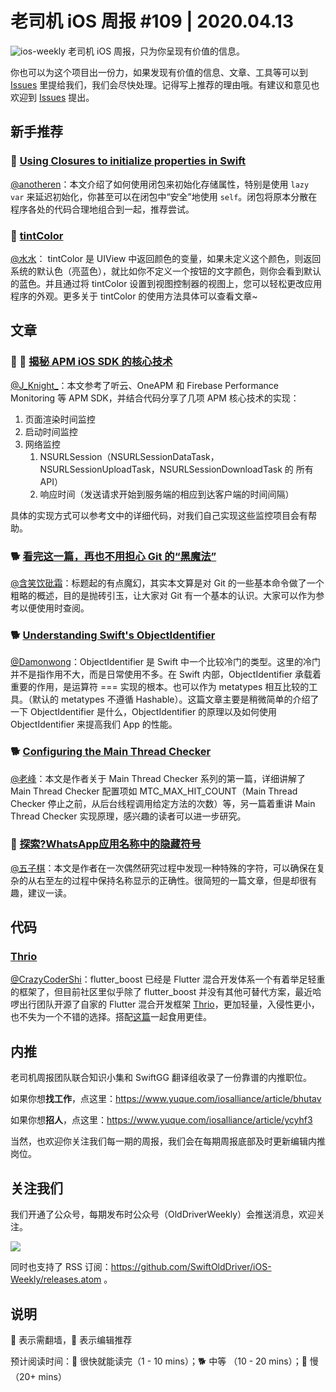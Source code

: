 # 老司机 iOS 周报 #109 | 2020.04.13

![ios-weekly](https://github.com/SwiftOldDriver/iOS-Weekly/blob/master/assets/ios-weekly.png?raw=true)
老司机 iOS 周报，只为你呈现有价值的信息。

你也可以为这个项目出一份力，如果发现有价值的信息、文章、工具等可以到 [Issues](https://github.com/SwiftOldDriver/iOS-Weekly/issues) 里提给我们，我们会尽快处理。记得写上推荐的理由哦。有建议和意见也欢迎到 [Issues](https://github.com/SwiftOldDriver/iOS-Weekly/issues) 提出。

## 新手推荐

### 🐎 [Using Closures to initialize properties in Swift](https://www.donnywals.com/using-closures-to-initialize-properties-in-swift/)

[@anotheren](https://github.com/anotheren)：本文介绍了如何使用闭包来初始化存储属性，特别是使用 `lazy var` 来延迟初始化，你甚至可以在闭包中“安全”地使用 `self`。闭包将原本分散在程序各处的代码合理地组合到一起，推荐尝试。

### 🐎 [tintColor](https://sarunw.com/posts/tintcolor/)

[@水水](https://www.xuyanlan.com)： tintColor 是 UIView 中返回颜色的变量，如果未定义这个颜色，则返回系统的默认色（亮蓝色），就比如你不定义一个按钮的文字颜色，则你会看到默认的蓝色。并且通过将 tintColor 设置到视图控制器的视图上，您可以轻松更改应用程序的外观。更多关于 tintColor 的使用方法具体可以查看文章~

## 文章

### 🌟 🐢 [揭秘 APM iOS SDK 的核心技术](https://mp.weixin.qq.com/s/oChCjP_S1NVsBeh_sui4PQ)

[@J_Knight_](https://ming1016.github.io/2020/03/29/apple-system-executable-file-macho/)：本文参考了听云、OneAPM 和 Firebase Performance Monitoring 等 APM SDK，并结合代码分享了几项 APM 核心技术的实现：

1. 页面渲染时间监控
2. 启动时间监控
3. 网络监控
    1. NSURLSession（NSURLSessionDataTask，NSURLSessionUploadTask，NSURLSessionDownloadTask 的 所有API）
    2. 响应时间（发送请求开始到服务端的相应到达客户端的时间间隔）

具体的实现方式可以参考文中的详细代码，对我们自己实现这些监控项目会有帮助。

### 🐕 [看完这一篇，再也不用担心 Git 的“黑魔法”](https://mp.weixin.qq.com/s/wWgapBH1YRxLuf2CuZhKBw)

[@含笑饮砒霜](https://weibo.com/chinafishnews/)：标题起的有点魔幻，其实本文算是对 Git 的一些基本命令做了一个粗略的概述，目的是抛砖引玉，让大家对 Git 有一个基本的认识。大家可以作为参考以便使用时查阅。

### 🐕 [Understanding Swift's ObjectIdentifier](https://swiftrocks.com/understanding-swifts-objectidentifier)

[@Damonwong](https://github.com/Damonvvong)：ObjectIdentifier 是 Swift 中一个比较冷门的类型。这里的冷门并不是指作用不大，而是日常使用不多。在 Swift 内部，ObjectIdentifier 承载着重要的作用，是运算符 === 实现的根本。也可以作为 metatypes 相互比较的工具。（默认的 metatypes 不遵循 Hashable）。这篇文章主要是稍微简单的介绍了一下 ObjectIdentifier 是什么，ObjectIdentifier 的原理以及如何使用 ObjectIdentifier 来提高我们 App 的性能。

### 🐕 [Configuring the Main Thread Checker](https://bryce.co/main-thread-checker-configuration/)

[@老峰](https://github.com/GesanTung)：本文是作者关于 Main Thread Checker 系列的第一篇，详细讲解了 Main Thread Checker 配置项如 MTC_MAX_HIT_COUNT（Main Thread Checker 停止之前，从后台线程调用给定方法的次数）等，另一篇着重讲 Main Thread Checker 实现原理，感兴趣的读者可以进一步研究。

### 🐎 [探索?WhatsApp应用名称中的隐藏符号](https://mp.weixin.qq.com/s/192iBBMtOmss4Yo-_3x_Fw)

[@五子棋](https://github.com/satanwoo)：本文是作者在一次偶然研究过程中发现一种特殊的字符，可以确保在复杂的从右至左的过程中保持名称显示的正确性。很简短的一篇文章，但是却很有趣，建议一读。

## 代码

### [Thrio](https://github.com/hellobike/thrio)

[@CrazyCoderShi](https://github.com/CrazyCoderShi)：flutter_boost 已经是 Flutter 混合开发体系一个有着举足轻重的框架了，但目前社区里似乎除了 flutter_boost 并没有其他可替代方案，最近哈啰出行团队开源了自家的 Flutter 混合开发框架 [Thrio](https://github.com/hellobike/thrio)，更加轻量，入侵性更小，也不失为一个不错的选择。搭配[这篇](https://mp.weixin.qq.com/s/6PMjjF7Jqx1WnJWWRpRRyA)一起食用更佳。

## 内推

老司机周报团队联合知识小集和 SwiftGG 翻译组收录了一份靠谱的内推职位。

如果你想**找工作**，点这里：https://www.yuque.com/iosalliance/article/bhutav

如果你想**招人**，点这里：https://www.yuque.com/iosalliance/article/ycyhf3

当然，也欢迎你关注我们每一期的周报，我们会在每期周报底部及时更新编辑内推岗位。

## 关注我们

我们开通了公众号，每期发布时公众号（OldDriverWeekly）会推送消息，欢迎关注。

![](https://github.com/SwiftOldDriver/iOS-Weekly/blob/master/assets/qrcode_for_wechat.jpg?raw=true)

同时也支持了 RSS 订阅：https://github.com/SwiftOldDriver/iOS-Weekly/releases.atom 。

## 说明

🚧 表示需翻墙，🌟 表示编辑推荐

预计阅读时间：🐎 很快就能读完（1 - 10 mins）；🐕 中等 （10 - 20 mins）；🐢 慢（20+ mins）
